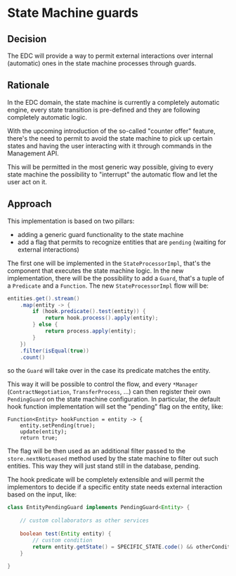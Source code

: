 # State Machine guards

## Decision

The EDC will provide a way to permit external interactions over internal (automatic) ones in the state machine processes through guards.

## Rationale

In the EDC domain, the state machine is currently a completely automatic engine, every state transition is pre-defined
and they are following completely automatic logic.

With the upcoming introduction of the so-called "counter offer" feature, there's the need to permit to avoid the state machine to
pick up certain states and having the user interacting with it through commands in the Management API.

This will be permitted in the most generic way possible, giving to every state machine the possibility to "interrupt" the
automatic flow and let the user act on it.

## Approach

This implementation is based on two pillars:
- adding a generic guard functionality to the state machine
- add a flag that permits to recognize entities that are `pending` (waiting for external interactions)

The first one will be implemented in the `StateProcessorImpl`, that's the component that executes the state machine logic.
In the new implementation, there will be the possibility to add a `Guard`, that's a tuple of a `Predicate` and a `Function`.
The new `StateProcessorImpl` flow will be:
```java
entities.get().stream()
    .map(entity -> {
        if (hook.predicate().test(entity)) {
            return hook.process().apply(entity);
        } else {
            return process.apply(entity);
        }
    })
    .filter(isEqual(true))
    .count()
```

so the `Guard` will take over in the case its predicate matches the entity.

This way it will be possible to control the flow, and every `*Manager` (`ContractNegotiation`, `TransferProcess`, ...) 
can then register their own `PendingGuard` on the state machine configuration.
In particular, the default hook function implementation will set the "pending" flag on the entity,
like: 
```
Function<Entity> hookFunction = entity -> {
    entity.setPending(true);
    update(entity);
    return true;
```

The flag will be then used as an additional filter passed to the `store.nextNotLeased` method used by the state machine
to filter out such entities. This way they will just stand still in the database, pending.

The hook predicate will be completely extensible and will permit the implementors to decide if a specific entity state needs
external interaction based on the input, like:
```java
class EntityPendingGuard implements PendingGuard<Entity> {
    
    // custom collaborators as other services
    
    boolean test(Entity entity) {
        // custom condition
        return entity.getState() = SPECIFIC_STATE.code() && otherCondition; // if true, the entity will be pending
    }
    
}
```
